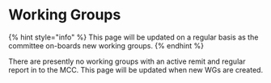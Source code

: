 # Working Groups



{% hint style="info" %}
This page will be updated on a regular basis as the committee on-boards new working groups.
{% endhint %}

There are presently no working groups with an active remit and regular report in to the MCC. This page will be updated when new WGs are created.

